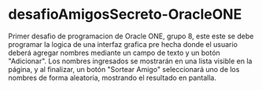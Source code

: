 # desafioAmigosSecreto-OracleONE
 Primer desafio de programacion de Oracle ONE, grupo 8, este este se debe programar la logica de una interfaz grafica pre hecha donde el usuario deberá agregar nombres mediante un campo de texto y un botón "Adicionar". Los nombres ingresados se mostrarán en una lista visible en la página, y al finalizar, un botón "Sortear Amigo" seleccionará uno de los nombres de forma aleatoria, mostrando el resultado en pantalla.
